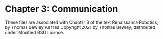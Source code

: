 # Chapter 3: Communication
These files are associated with Chapter 3 of the text Renaissance Robotics, by Thomas Bewley
All files Copyright 2021 by Thomas Bewley, distributed under Modified BSD License.